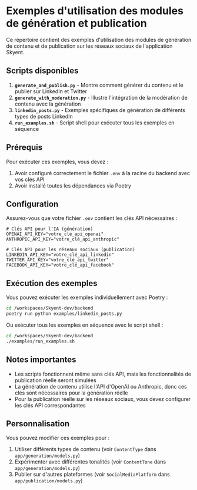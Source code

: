 # Exemples d'utilisation des modules de génération et publication

Ce répertoire contient des exemples d'utilisation des modules de génération de contenu et de publication sur les réseaux sociaux de l'application Skyent.

## Scripts disponibles

1. **`generate_and_publish.py`** - Montre comment générer du contenu et le publier sur LinkedIn et Twitter
2. **`generate_with_moderation.py`** - Illustre l'intégration de la modération de contenu avec la génération
3. **`linkedin_posts.py`** - Exemples spécifiques de génération de différents types de posts LinkedIn
4. **`run_examples.sh`** - Script shell pour exécuter tous les exemples en séquence

## Prérequis

Pour exécuter ces exemples, vous devez :

1. Avoir configuré correctement le fichier `.env` à la racine du backend avec vos clés API
2. Avoir installé toutes les dépendances via Poetry

## Configuration

Assurez-vous que votre fichier `.env` contient les clés API nécessaires :

```
# Clés API pour l'IA (génération)
OPENAI_API_KEY="votre_clé_api_openai"
ANTHROPIC_API_KEY="votre_clé_api_anthropic"

# Clés API pour les réseaux sociaux (publication)
LINKEDIN_API_KEY="votre_clé_api_linkedin"
TWITTER_API_KEY="votre_clé_api_twitter"
FACEBOOK_API_KEY="votre_clé_api_facebook"
```

## Exécution des exemples

Vous pouvez exécuter les exemples individuellement avec Poetry :

```bash
cd /workspaces/Skyent-dev/backend
poetry run python examples/linkedin_posts.py
```

Ou exécuter tous les exemples en séquence avec le script shell :

```bash
cd /workspaces/Skyent-dev/backend
./examples/run_examples.sh
```

## Notes importantes

- Les scripts fonctionnent même sans clés API, mais les fonctionnalités de publication réelle seront simulées
- La génération de contenu utilise l'API d'OpenAI ou Anthropic, donc ces clés sont nécessaires pour la génération réelle
- Pour la publication réelle sur les réseaux sociaux, vous devez configurer les clés API correspondantes

## Personnalisation

Vous pouvez modifier ces exemples pour :

1. Utiliser différents types de contenu (voir `ContentType` dans `app/generation/models.py`)
2. Expérimenter avec différentes tonalités (voir `ContentTone` dans `app/generation/models.py`)
3. Publier sur d'autres plateformes (voir `SocialMediaPlatform` dans `app/publication/models.py`)
